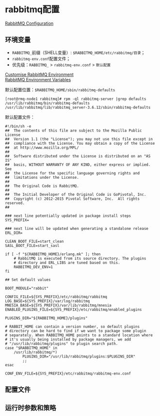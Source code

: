 # rabbitmq配置

[RabbitMQ Configuration](https://www.rabbitmq.com/configure.html)  

## 环境变量
- `RABBITMQ_`前缀（SHELL变量）: `$RABBITMQ_HOME/etc/rabbitmq/目录`；
- `rabbitmq-env.conf`配置文件；
- 优先级：`RABBITMQ_` > `rabbitmq-env.conf` > `默认配置`

[Customise RabbitMQ Environment](https://www.rabbitmq.com/configure.html#customise-environment)     
[RabbitMQ Environment Variables](https://www.rabbitmq.com/configure.html#define-environment-variables)    

默认配置位置：`$RABBITMQ_HOME/sbin/rabbitmq-defaults`
```
[root@rmq-node1 rabbitmq]# rpm -ql rabbitmq-server |grep defaults
/usr/lib/rabbitmq/bin/rabbitmq-defaults
/usr/lib/rabbitmq/lib/rabbitmq_server-3.6.12/sbin/rabbitmq-defaults
```
默认配置文件：
```
#!/bin/sh -e
##  The contents of this file are subject to the Mozilla Public License
##  Version 1.1 (the "License"); you may not use this file except in
##  compliance with the License. You may obtain a copy of the License
##  at http://www.mozilla.org/MPL/
##
##  Software distributed under the License is distributed on an "AS IS"
##  basis, WITHOUT WARRANTY OF ANY KIND, either express or implied. See
##  the License for the specific language governing rights and
##  limitations under the License.
##
##  The Original Code is RabbitMQ.
##
##  The Initial Developer of the Original Code is GoPivotal, Inc.
##  Copyright (c) 2012-2015 Pivotal Software, Inc.  All rights reserved.
##

### next line potentially updated in package install steps
SYS_PREFIX=

### next line will be updated when generating a standalone release
ERL_DIR=

CLEAN_BOOT_FILE=start_clean
SASL_BOOT_FILE=start_sasl

if [ -f "${RABBITMQ_HOME}/erlang.mk" ]; then
    # RabbitMQ is executed from its source directory. The plugins
    # directory and ERL_LIBS are tuned based on this.
    RABBITMQ_DEV_ENV=1
fi

## Set default values

BOOT_MODULE="rabbit"

CONFIG_FILE=${SYS_PREFIX}/etc/rabbitmq/rabbitmq
LOG_BASE=${SYS_PREFIX}/var/log/rabbitmq
MNESIA_BASE=${SYS_PREFIX}/var/lib/rabbitmq/mnesia
ENABLED_PLUGINS_FILE=${SYS_PREFIX}/etc/rabbitmq/enabled_plugins

PLUGINS_DIR="${RABBITMQ_HOME}/plugins"

# RABBIT_HOME can contain a version number, so default plugins
# directory can be hard to find if we want to package some plugin
# separately. When RABBITMQ_HOME points to a standard location where
# it's usually being installed by package managers, we add
# "/usr/lib/rabbitmq/plugins" to plugin search path.
case "$RABBITMQ_HOME" in
    /usr/lib/rabbitmq/*)
        PLUGINS_DIR="/usr/lib/rabbitmq/plugins:$PLUGINS_DIR"
        ;;
esac

CONF_ENV_FILE=${SYS_PREFIX}/etc/rabbitmq/rabbitmq-env.conf

```


## 配置文件

## 运行时参数和策略
